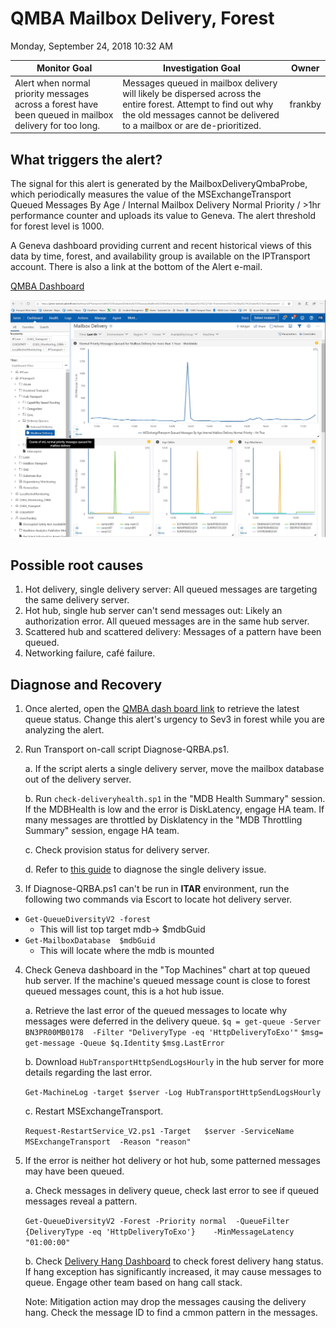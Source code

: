 # QMBA Mailbox Delivery, Forest
Monday, September 24, 2018
10:32 AM

| Monitor Goal | Investigation Goal | Owner |
| ------------ | ------------------ | ------|
| Alert when normal priority messages across a forest have been queued in mailbox delivery for too long. | Messages queued in mailbox delivery will likely be dispersed across the entire forest. Attempt to find out why the old messages cannot be delivered to a mailbox or are de-prioritized. | frankby |

## What triggers the alert?
The signal for this alert is generated by the MailboxDeliveryQmbaProbe, which periodically measures the value of the MSExchangeTransport Queued Messages By Age / Internal Mailbox Delivery Normal Priority / >1hr performance counter and uploads its value to Geneva. The alert threshold for forest level is 1000.
 
A Geneva dashboard providing current and recent historical views of this data by time, forest, and availability group is available on the IPTransport account. There is also a link at the bottom of the Alert e-mail.
 
[QMBA Dashboard](https://jarvis-west.dc.ad.msft.net/dashboard/share/91E7368C?overrides=%5b%7b%22query%22:%22//*%5bid='Environment'%5d%22,%22key%22:%22value%22,%22replacement%22:%22%22%7d,%7b%22query%22:%22//*%5bid='Region'%5d%22,%22key%22:%22value%22,%22replacement%22:%22%22%7d,%7b%22query%22:%22//*%5bid='Forest'%5d%22,%22key%22:%22value%22,%22replacement%22:%22%22%7d,%7b%22query%22:%22//*%5bid='AvailabilityGroup'%5d%22,%22key%22:%22value%22,%22replacement%22:%22%22%7d,%7b%22query%22:%22//*%5bid='Machine'%5d%22,%22key%22:%22value%22,%22replacement%22:%22%22%7d%5d%20)

![](./assets/mailbox-delivery.jpg)

## Possible root causes
1. Hot delivery, single delivery server: All queued messages are targeting the same delivery server.
2. Hot hub, single hub server can't send messages out: Likely an authorization error. All queued messages are in the same hub server.
3. Scattered hub and scattered delivery: Messages of a pattern have been queued. 
4. Networking failure, café failure.
 
## Diagnose and Recovery
1. Once alerted, open the [QMBA dash board link](https://jarvis-west.dc.ad.msft.net/dashboard/share/91E7368C?overrides=%5b%7b%22query%22:%22//*%5bid='Environment'%5d%22,%22key%22:%22value%22,%22replacement%22:%22%22%7d,%7b%22query%22:%22//*%5bid='Region'%5d%22,%22key%22:%22value%22,%22replacement%22:%22%22%7d,%7b%22query%22:%22//*%5bid='Forest'%5d%22,%22key%22:%22value%22,%22replacement%22:%22%22%7d,%7b%22query%22:%22//*%5bid='AvailabilityGroup'%5d%22,%22key%22:%22value%22,%22replacement%22:%22%22%7d,%7b%22query%22:%22//*%5bid='Machine'%5d%22,%22key%22:%22value%22,%22replacement%22:%22%22%7d%5d%20) to retrieve the latest queue status. 
Change this alert's urgency to Sev3 in forest while you are analyzing the alert.
2. Run Transport on-call script Diagnose-QRBA.ps1.

    a. If the script alerts a single delivery server, move the mailbox database out of the delivery server. 

    b. Run `check-deliveryhealth.sp1` in the "MDB Health Summary" session. If the MDBHealth is low and the error is DiskLatency, engage HA team. If many messages are throttled by Disklatency in the "MDB Throttling Summary" session, engage HA team.
    
    c. Check provision status for delivery server.
    
    d. Refer to [this guide](HttpDeliveryAvailabilityV2Monitor) to diagnose the single delivery issue.

3. If Diagnose-QRBA.ps1 can't be run in **ITAR** environment, run the following two commands via Escort to locate hot delivery server.

* `Get-QueueDiversityV2 -forest`
    * This will list top target mdb-> $mdbGuid
* `Get-MailboxDatabase  $mdbGuid`         
    * This will locate where the mdb is mounted 

4. Check Geneva dashboard in the "Top Machines" chart at top queued hub server. If the machine's queued message count is close to forest queued messages count, this is a hot hub issue.

    a. Retrieve the last error of the queued messages to locate why messages were deferred in the delivery queue.
        `$q = get-queue -Server  BN3PR00MB0178  -Filter "DeliveryType -eq 'HttpDeliveryToExo'"`
        `$msg= get-message -Queue $q.Identity`
        `$msg.LastError`

    b. Download `HubTransportHttpSendLogsHourly` in the hub server for more details regarding the last error.

    `Get-MachineLog -target $server -Log HubTransportHttpSendLogsHourly` 

    c. Restart MSExchangeTransport.

    `Request-RestartService_V2.ps1 -Target   $server -ServiceName  MSExchangeTransport  -Reason "reason"`

5. If the error is neither hot delivery or hot hub, some patterned messages may have been queued.

    a. Check messages in delivery queue, check last error to see if queued messages reveal a pattern.

    `Get-QueueDiversityV2 -Forest -Priority normal  -QueueFilter {DeliveryType -eq 'HttpDeliveryToExo'}    -MinMessageLatency "01:00:00"`

    b. Check [Delivery Hang Dashboard](https://jarvis-west.dc.ad.msft.net/dashboard/O365_Transport/MailboxTransport/Delivery/DeliveryHangException) to check forest delivery hang status. If hang exception has significantly increased, it may cause messages to queue. Engage other team based on hang call stack. 
    
    Note: Mitigation action may drop the messages causing the delivery hang. Check the message ID to find a cmmon pattern in the messages.